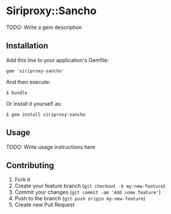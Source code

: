# Siriproxy::Sancho

TODO: Write a gem description

## Installation

Add this line to your application's Gemfile:

    gem 'siriproxy-sancho'

And then execute:

    $ bundle

Or install it yourself as:

    $ gem install siriproxy-sancho

## Usage

TODO: Write usage instructions here

## Contributing

1. Fork it
2. Create your feature branch (`git checkout -b my-new-feature`)
3. Commit your changes (`git commit -am 'Add some feature'`)
4. Push to the branch (`git push origin my-new-feature`)
5. Create new Pull Request
